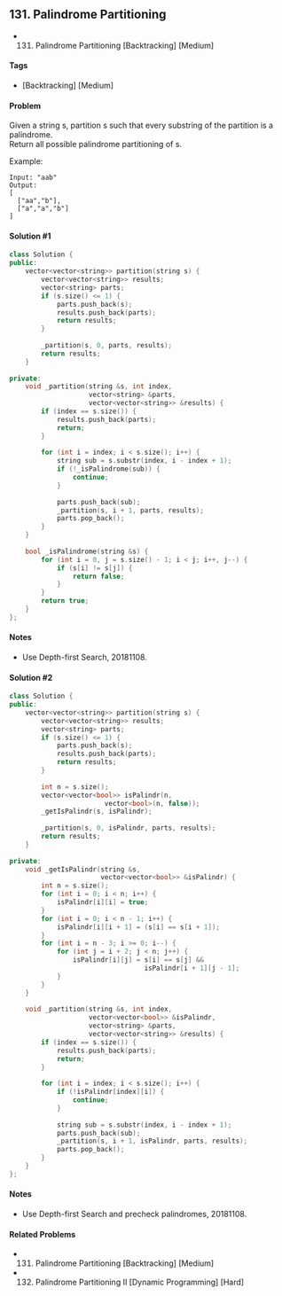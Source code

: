 ## 131. Palindrome Partitioning
- 131. Palindrome Partitioning [Backtracking] [Medium]

#### Tags
- [Backtracking] [Medium]

#### Problem
Given a string s, partition s such that every substring of the partition is a palindrome.  
Return all possible palindrome partitioning of s.

Example:

    Input: "aab"
    Output:
    [
      ["aa","b"],
      ["a","a","b"]
    ]

#### Solution #1
``` C++
class Solution {
public:
    vector<vector<string>> partition(string s) {
        vector<vector<string>> results;
        vector<string> parts;
        if (s.size() <= 1) {
            parts.push_back(s);
            results.push_back(parts);
            return results;
        }
        
        _partition(s, 0, parts, results);
        return results;
    }
    
private:
    void _partition(string &s, int index, 
                    vector<string> &parts, 
                    vector<vector<string>> &results) {
        if (index == s.size()) {
            results.push_back(parts);
            return;
        }
        
        for (int i = index; i < s.size(); i++) {
            string sub = s.substr(index, i - index + 1);
            if (!_isPalindrome(sub)) {
                continue;
            }
            
            parts.push_back(sub);
            _partition(s, i + 1, parts, results);
            parts.pop_back();
        }
    }
    
    bool _isPalindrome(string &s) {
        for (int i = 0, j = s.size() - 1; i < j; i++, j--) {
            if (s[i] != s[j]) {
                return false;
            }
        }
        return true;
    }
};
```

#### Notes
- Use Depth-first Search, 20181108.

#### Solution #2
``` C++
class Solution {
public:
    vector<vector<string>> partition(string s) {
        vector<vector<string>> results;
        vector<string> parts;
        if (s.size() <= 1) {
            parts.push_back(s);
            results.push_back(parts);
            return results;
        }
        
        int n = s.size();
        vector<vector<bool>> isPalindr(n, 
                        vector<bool>(n, false));
        _getIsPalindr(s, isPalindr);
        
        _partition(s, 0, isPalindr, parts, results);
        return results;
    }
    
private:
    void _getIsPalindr(string &s, 
                       vector<vector<bool>> &isPalindr) {
        int n = s.size();
        for (int i = 0; i < n; i++) {
            isPalindr[i][i] = true;
        }
        for (int i = 0; i < n - 1; i++) {
            isPalindr[i][i + 1] = (s[i] == s[i + 1]);
        }
        for (int i = n - 3; i >= 0; i--) {
            for (int j = i + 2; j < n; j++) {
                isPalindr[i][j] = s[i] == s[j] && 
                                  isPalindr[i + 1][j - 1];
            }
        }
    }
    
    void _partition(string &s, int index, 
                    vector<vector<bool>> &isPalindr, 
                    vector<string> &parts, 
                    vector<vector<string>> &results) {
        if (index == s.size()) {
            results.push_back(parts);
            return;
        }
        
        for (int i = index; i < s.size(); i++) {
            if (!isPalindr[index][i]) {
                continue;
            }
            
            string sub = s.substr(index, i - index + 1);
            parts.push_back(sub);
            _partition(s, i + 1, isPalindr, parts, results);
            parts.pop_back();
        }
    }
};
```

#### Notes
- Use Depth-first Search and precheck palindromes, 20181108.

#### Related Problems
- 131. Palindrome Partitioning [Backtracking] [Medium]
- 132. Palindrome Partitioning II [Dynamic Programming] [Hard]
